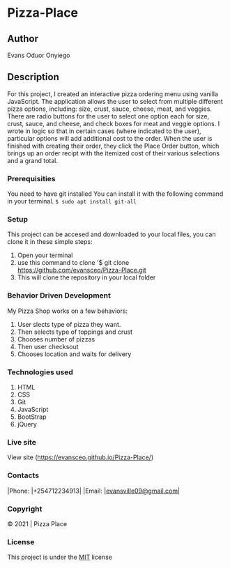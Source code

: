 # Pizza-Place
## Author
Evans Oduor Onyiego
## Description
For this project, I created an interactive pizza ordering menu using vanilla JavaScript. The application allows the user to select from multiple different pizza options, including: size, crust, sauce, cheese, meat, and veggies. There are radio buttons for the user to select one option each for size, crust, sauce, and cheese, and check boxes for meat and veggie options. I wrote in logic so that in certain cases (where indicated to the user), particular options will add additional cost to the order. When the user is finished with creating their order, they click the Place Order button, which brings up an order recipt with the itemized cost of their various selections and a grand total.
### Prerequisities
You need to have git installed
You can install it with the following command in your terminal.
`$ sudo apt install git-all`
### Setup
This project can be accesed and downloaded to your local files, you can clone it in these simple steps:
1. Open your terminal
2. use this command to clone '$ git clone https://github.com/evansceo/Pizza-Place.git
3. This will clone the repository in your local folder
### Behavior Driven Development
My Pizza Shop works on a few behaviors: 
1. User slects type of pizza they want. 
2. Then selects type of toppings and crust 
3. Chooses number of pizzas 
4. Then user checksout 
5. Chooses location and waits for delivery
### Technologies used
1. HTML
2. CSS
3. Git
4. JavaScript
5. BootStrap
6. jQuery
### Live site
View site (https://evansceo.github.io/Pizza-Place/)
### Contacts
|Phone: |+254712234913|
|Email: |evansville09@gmail.com|
### Copyright
© 2021 | Pizza Place
### License
This project is under the [MIT](license) license